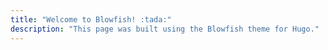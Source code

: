 ```yaml
---
title: "Welcome to Blowfish! :tada:"
description: "This page was built using the Blowfish theme for Hugo."
---
```






<div >
  <!-- <span class="flex items-center ltr:pr-3 rtl:pl-3 text-primary-400">
    {{< icon "triangle-exclamation" >}}
  </span> -->
  <span class="flex items-center justify-between grow dark:text-neutral-300">
    <!-- <span class="prose dark:prose-invert">This is a demo of the <code id="layout">background</code> layout.</span>
    <button
      id="switch-layout-button"
      class="px-4 !text-neutral !no-underline rounded-md bg-primary-600 hover:!bg-primary-500 dark:bg-primary-800 dark:hover:!bg-primary-700"
    >
      Switch layout &orarr;
    </button> -->
  </span>
</div>